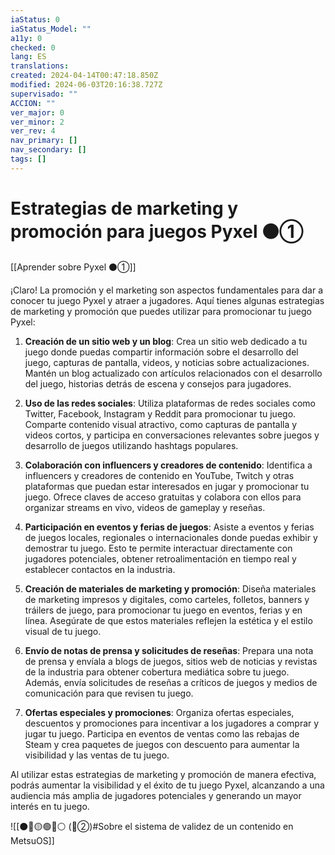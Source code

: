 ```yaml
---
iaStatus: 0
iaStatus_Model: ""
a11y: 0
checked: 0
lang: ES
translations: 
created: 2024-04-14T00:47:18.850Z
modified: 2024-06-03T20:16:38.727Z
supervisado: ""
ACCION: ""
ver_major: 0
ver_minor: 2
ver_rev: 4
nav_primary: []
nav_secondary: []
tags: []
---
```

# Estrategias de marketing y promoción para juegos Pyxel ⚫①

[[Aprender sobre Pyxel  ⚫①]]

¡Claro! La promoción y el marketing son aspectos fundamentales para dar a conocer tu juego Pyxel y atraer a jugadores. Aquí tienes algunas estrategias de marketing y promoción que puedes utilizar para promocionar tu juego Pyxel:

1. **Creación de un sitio web y un blog**: Crea un sitio web dedicado a tu juego donde puedas compartir información sobre el desarrollo del juego, capturas de pantalla, videos, y noticias sobre actualizaciones. Mantén un blog actualizado con artículos relacionados con el desarrollo del juego, historias detrás de escena y consejos para jugadores.

2. **Uso de las redes sociales**: Utiliza plataformas de redes sociales como Twitter, Facebook, Instagram y Reddit para promocionar tu juego. Comparte contenido visual atractivo, como capturas de pantalla y videos cortos, y participa en conversaciones relevantes sobre juegos y desarrollo de juegos utilizando hashtags populares.

3. **Colaboración con influencers y creadores de contenido**: Identifica a influencers y creadores de contenido en YouTube, Twitch y otras plataformas que puedan estar interesados en jugar y promocionar tu juego. Ofrece claves de acceso gratuitas y colabora con ellos para organizar streams en vivo, videos de gameplay y reseñas.

4. **Participación en eventos y ferias de juegos**: Asiste a eventos y ferias de juegos locales, regionales o internacionales donde puedas exhibir y demostrar tu juego. Esto te permite interactuar directamente con jugadores potenciales, obtener retroalimentación en tiempo real y establecer contactos en la industria.

5. **Creación de materiales de marketing y promoción**: Diseña materiales de marketing impresos y digitales, como carteles, folletos, banners y tráilers de juego, para promocionar tu juego en eventos, ferias y en línea. Asegúrate de que estos materiales reflejen la estética y el estilo visual de tu juego.

6. **Envío de notas de prensa y solicitudes de reseñas**: Prepara una nota de prensa y envíala a blogs de juegos, sitios web de noticias y revistas de la industria para obtener cobertura mediática sobre tu juego. Además, envía solicitudes de reseñas a críticos de juegos y medios de comunicación para que revisen tu juego.

7. **Ofertas especiales y promociones**: Organiza ofertas especiales, descuentos y promociones para incentivar a los jugadores a comprar y jugar tu juego. Participa en eventos de ventas como las rebajas de Steam y crea paquetes de juegos con descuento para aumentar la visibilidad y las ventas de tu juego.

Al utilizar estas estrategias de marketing y promoción de manera efectiva, podrás aumentar la visibilidad y el éxito de tu juego Pyxel, alcanzando a una audiencia más amplia de jugadores potenciales y generando un mayor interés en tu juego.

![[⚫🔴🟡🟢🔵⚪ (🔴②)#Sobre el sistema de validez de un contenido en MetsuOS]]